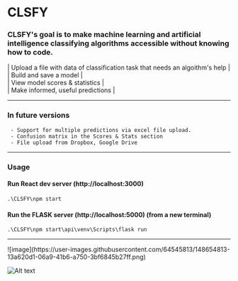 # CLSFY

### CLSFY's goal is to make machine learning and artificial intelligence classifying algorithms accessible without knowing how to code.

| Upload a file with data of classification task that needs an algoithm's help |<br/>
| Build and save a model |<br/>
| View model scores & statistics |<br/>
| Make informed, useful predictions |<br/>
<hr/>

### In future versions
```
 - Support for multiple predictions via excel file upload.
 - Confusion matrix in the Scores & Stats section
 - File upload from Dropbox, Google Drive
```
<hr/>

### Usage

#### Run React dev server (http://localhost:3000)
```
.\CLSFY\npm start
```

#### Run the FLASK server (http://localhost:5000) (from a new terminal)
```
.\CLSFY\npm start\api\venv\Scripts\flask run 
```
<hr/>
![image](https://user-images.githubusercontent.com/64545813/148654813-13a620d1-06a9-41b6-a750-3bf6845b27ff.png)

![Alt text](https://user-images.githubusercontent.com/64545813/148655099-fe9d5646-ef27-489a-a650-4b5012262d1a.png)
